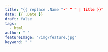 ```yaml
---
title: "{{ replace .Name "-" " " | title }}"
date: {{ .Date }}
draft: false
tags:
  - html
author: " "
featureImage: "/img/feature.jpg"
keyword: " "
---
```

